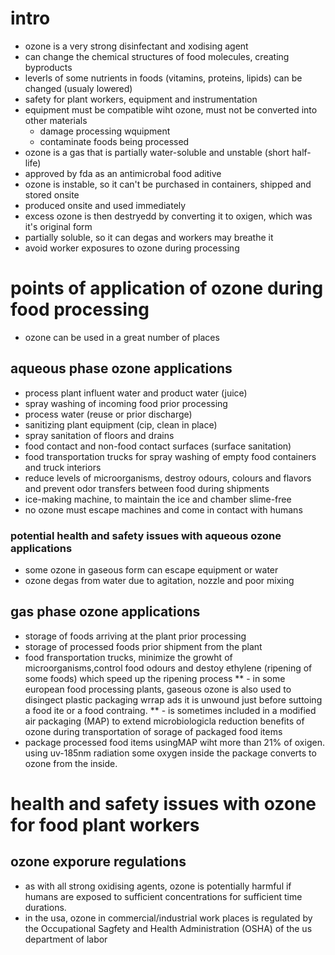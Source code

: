 # intro

- ozone is a very strong disinfectant and xodising agent
- can change the chemical structures of food molecules, creating byproducts
- leverls of some nutrients in foods (vitamins, proteins, lipids) can be changed (usualy lowered)
- safety for plant workers, equipment and instrumentation
- equipment must be compatible wiht ozone, must not be converted into other materials
	- damage processing wquipment
	- contaminate foods being processed
- ozone is a gas that is partially water-soluble and unstable (short half-life)
- approved by fda as an antimicrobal food aditive
- ozone is instable, so it can't be purchased in containers, shipped and stored onsite
- produced onsite and used immediately
- excess ozone is then destryedd by converting it to oxigen, which was it's original form
- partially soluble, so it can degas and workers may breathe it
- avoid worker exposures to ozone during processing

# points of application of ozone during food processing

- ozone can be used in a great number of places

## aqueous phase ozone applications

- process plant influent water and product water (juice)
- spray washing of incoming food prior processing
- process water (reuse or prior discharge)
- sanitizing plant equipment (cip, clean in place)
- spray sanitation of floors and drains
- food contact and non-food contact surfaces (surface sanitation)
- food transportation trucks for spray washing of empty food containers and truck interiors
- reduce levels of microorganisms, destroy odours, colours and flavors and prevent odor transfers between food during shipments
- ice-making machine, to maintain the ice and chamber slime-free
- no ozone must escape machines and come in contact with humans

### potential health and safety issues with aqueous ozone applications

- some ozone in gaseous form can escape equipment or water
- ozone degas from water due to agitation, nozzle and poor mixing

## gas phase ozone applications

- storage of foods arriving at the plant prior processing
- storage of processed foods prior shipment from the plant
- food fransportation trucks, minimize the growht of microorganisms,control food odours and destoy ethylene (ripening of some foods) which speed up the ripening process
** - in some european food processing  plants, gaseous ozone is also used to disingect plastic packaging wrrap ads it is unwound just before suttoing a food ite or a food contraing.
** - is sometimes included in a modified air packaging (MAP) to extend microbiologicla reduction benefits of ozone during transportation of sorage of packaged food items
- package processed food items usingMAP wiht more than 21% of oxigen. using uv-185nm radiation some oxygen inside the package converts to ozone from the inside.

# health and safety issues with ozone for food plant workers

## ozone exporure regulations

- as with all strong oxidising agents, ozone is potentially harmful if humans are exposed to sufficient concentrations for sufficient time durations.
- in the usa, ozone in commercial/industrial work places is regulated by the Occupational Sagfety and Health Administration (OSHA) of the us department of labor
